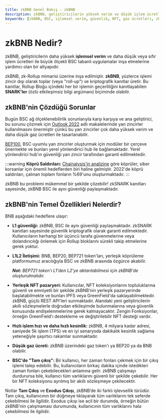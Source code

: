 ```yaml
---
title: zkBNB Genel Bakış - zkBNB
description: zkBNB, geliştiricilerin yüksek verim ve düşük işlem ücretleri ile BSC tabanlı uygulamalar inşa etmelerine yardımcı olan bir altyapıdır. zk-Rollup mimarisi ile güvenliği artırır ve köprü saldırılarına karşı çözümler sunar.
keywords: [zkBNB, BSC, işlemsel verim, güvenlik, NFT, gaz ücretleri, zk-Rollup]
---
```


# zkBNB Nedir?
zkBNB, geliştiricilerin daha yüksek **işlemsel verim** ve daha düşük veya sıfır işlem ücretleri ile büyük ölçekli BSC tabanlı uygulamalar inşa etmelerine yardımcı olan bir altyapıdır. 

zkBNB, zk-Rollup mimarisi üzerine inşa edilmiştir. **zkBNB**, yüzlerce işlemi zincir dışı olarak toplar (veya "roll-up") ve kriptografik kanıtlar üretir. Bu kanıtlar, Rollup Bloğu içindeki her bir işlemin geçerliliğini kanıtlayabilen **SNARK'ler** (özlü etkileşimsiz bilgi argümanı) biçiminde olabilir.

## zkBNB'nin Çözdüğü Sorunlar
Bugün BSC ağ ölçeklenebilirlik sorunlarıyla karşı karşıya ve ana geliştirici, bu sorunu çözmek için [Outlook 2022](https://forum.bnbchain.org/t/bsc-development-outlook-2022/44) adlı makalelerinde yan zincirler kullanılmasını önermiştir çünkü bu yan zincirler çok daha yüksek verim ve daha düşük gaz ücretleri ile tasarlanabilir.

[BEP100](https://github.com/bnb-chain/BEPs/pull/132/files), BSC uyumlu yan zincirler oluşturmak için modüler bir çerçeve önermekte ve bunları yerel yönlendirici hub ile bağlamaktadır. Yerel yönlendirici hub'ın güvenliği yan zincir tarafından garanti edilmektedir.

:::warning
**Köprü Saldırıları:** [Chainalysis'in analizine](https://blog.chainalysis.com/reports/cross-chain-bridge-hacks-2022/) göre köprüler, siber korsanlar için önemli hedeflerden biri haline gelmiştir. 2022'de köprü saldırıları, çalınan toplam fonların %69'unu oluşturmaktadır.
:::

zkBNB bu problemi mükemmel bir şekilde çözebilir! zkSNARK kanıtları sayesinde, zkBNB BSC ile aynı güvenliği paylaşmaktadır.

## zkBNB'nin Temel Özellikleri Nelerdir?

BNB aşağıdaki hedeflere ulaşır:

- **L1 güvenliği:** zkBNB, BSC ile aynı güvenliği paylaşmaktadır. zkSNARK kanıtları sayesinde güvenlik kriptografik olarak garanti edilmektedir. Kullanıcıların herhangi bir üçüncü tarafa güvenmelerine veya dolandırıcılığı önlemek için Rollup bloklarını sürekli takip etmelerine gerek yoktur.

- **L1L2 İletişimi:** BNB, BEP20, BEP721 token'ları, yerleşik köprüleme platformumuz aracılığıyla BSC ve zkBNB arasında özgürce akabilir.
  
  _**Not:** BEP721 token'ı L1'den L2'ye aktarılabilmesi için zkBNB'de oluşturulmalıdır._

- **Yerleşik NFT pazaryeri:** Kullanıcılar, NFT koleksiyonlarını topluluklarına güvenli ve emniyetli bir şekilde zkBNB’nin yerleşik pazaryerinde başlatabilmekte ve bunları IPFS veya GreenField'da saklayabilmektedir. zkBNB, güçlü REST API'leri sunmaktadır. Alandaki yeni geliştiricilerin akıllı sözleşmelerle doğrudan etkileşimde bulunmalarına veya güvenlik konusunda endişelenmelerine gerek kalmayacaktır. Zengin Fonksiyonlar, örneğin GreenField'ı destekleme ve değiştirilebilir NFT desteği vardır.

- **Hızlı işlem hızı ve daha hızlı kesinlik:** zkBNB, 4 milyara kadar adresi, saniyede 5k işlem (TPS) ve en iyi senaryoda dakikalık kesinlik sağlama yeteneğiyle şaşırtıcı rakamlar sunmaktadır.

- **Düşük gaz ücreti:** zkBNB üzerindeki gaz token'ı ya BEP20 ya da BNB olabilir.

- **BSC'de "Tam çıkış":** Bir kullanıcı, her zaman fonları çekmek için bir çıkış işlemi talep edebilir. Bu, kullanıcıların birkaç dakika içinde istedikleri zaman fonları çekebilecekleri anlamına gelir. zkBNB çalışmayı durdurursa bile, kullanıcı tüm varlıklarını güvenli bir şekilde çekebilir. Her bir NFT koleksiyonu ayrılmış bir akıllı sözleşmeye çekilecektir.


Notlar
**Tam Çıkış** ve **Exodus Çıkışı**, zkBNB’de iki farklı işlevsellik türüdür. Tam çıkış, kullanıcının bir düğmeye tıklayarak tüm varlıklarını tek seferde çekebilmesi ile ilgilidir. Exodus çıkışı ise acil bir durumda, örneğin bütün zkBNB'nin çalışmaması durumunda, kullanıcının tüm varlıklarını hala çekebilmesi ile ilgilidir.

